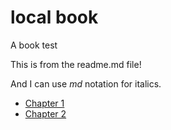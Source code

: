# local book
A book test

This is from the readme.md file! 

And I can use _md_ notation for italics.

* [Chapter 1](./chapter_1/main.md)
* [Chapter 2](./chapter_2/main.md)
